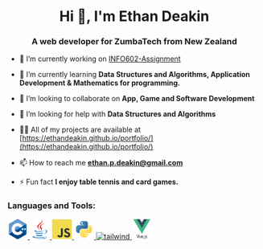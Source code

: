 <h1 align="center">Hi 👋, I'm Ethan Deakin</h1>
<h3 align="center">A web developer for ZumbaTech from New Zealand</h3>

- 🔭 I’m currently working on [INFO602-Assignment](https://github.com/Bald-M/ZumbaTech)

- 🌱 I’m currently learning **Data Structures and Algorithms, Application Development & Mathematics for programming.**

- 👯 I’m looking to collaborate on **App, Game and Software Development**

- 🤝 I’m looking for help with **Data Structures and Algorithms**

- 👨‍💻 All of my projects are available at [https://ethandeakin.github.io/portfolio/](https://ethandeakin.github.io/portfolio/)

- 📫 How to reach me **ethan.p.deakin@gmail.com**

- ⚡ Fun fact **I enjoy table tennis and card games.**

<h3 align="left">Languages and Tools:</h3>
<p align="left"> <a href="https://www.w3schools.com/cpp/" target="_blank" rel="noreferrer"> <img src="https://raw.githubusercontent.com/devicons/devicon/master/icons/cplusplus/cplusplus-original.svg" alt="csharp" width="40" height="40"/> </a> <a href="https://www.java.com" target="_blank" rel="noreferrer"> <img src="https://raw.githubusercontent.com/devicons/devicon/master/icons/java/java-original.svg" alt="java" width="40" height="40"/> </a> <a href="https://developer.mozilla.org/en-US/docs/Web/JavaScript" target="_blank" rel="noreferrer"> <img src="https://raw.githubusercontent.com/devicons/devicon/master/icons/javascript/javascript-original.svg" alt="javascript" width="40" height="40"/> </a> <a href="https://www.python.org" target="_blank" rel="noreferrer"> <img src="https://raw.githubusercontent.com/devicons/devicon/master/icons/python/python-original.svg" alt="python" width="40" height="40"/> </a> <a href="https://tailwindcss.com/" target="_blank" rel="noreferrer"> <img src="https://www.vectorlogo.zone/logos/tailwindcss/tailwindcss-icon.svg" alt="tailwind" width="40" height="40"/> </a> <a href="https://vuejs.org/" target="_blank" rel="noreferrer"> <img src="https://raw.githubusercontent.com/devicons/devicon/master/icons/vuejs/vuejs-original-wordmark.svg" alt="vuejs" width="40" height="40"/> </a> </p>
